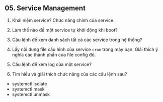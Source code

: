 ## 05. Service Management

1. Khái niệm service? Chức năng chính của service.

2. Làm thế nào để một service tự khởi động khi boot?

3. Câu lệnh để xem danh sách tất cả các service trong hệ thống?

4. Lấy nội dung file cấu hình của service `cron` trong máy bạn. Giải thích ý nghĩa các thành phần của file config đó.

5. Câu lệnh để xem log của một service?

6. Tìm hiểu và giải thích chức năng của các câu lệnh sau?
- systemctl isolate
- systemctl mask
- systemctl unmask
